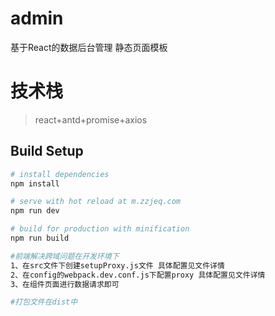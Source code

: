 # admin

基于React的数据后台管理  静态页面模板

# 技术栈

> react+antd+promise+axios

## Build Setup

``` bash
# install dependencies
npm install

# serve with hot reload at m.zzjeq.com
npm run dev

# build for production with minification
npm run build

#前端解决跨域问题在开发环境下
1、在src文件下创建setupProxy.js文件 具体配置见文件详情
2、在config的webpack.dev.conf.js下配置proxy 具体配置见文件详情
3、在组件页面进行数据请求即可

#打包文件在dist中
```
